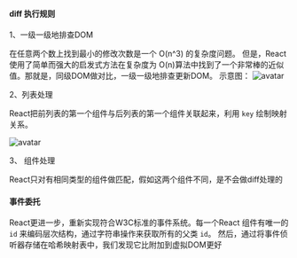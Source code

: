 

#### diff 执行规则

1、一级一级地排查DOM

在任意两个数上找到最小的修改次数是一个 O(n^3) 的复杂度问题。
但是，React使用了简单而强大的启发式方法在复杂度为 O(n)算法中找到了一个非常棒的近似值。那就是，同级DOM做对比，一级一级地排查更新DOM。
示意图：
![avatar](https://calendar.perfplanet.com/wp-content/uploads/2013/12/vjeux/1.png)

2、列表处理

React把前列表的第一个组件与后列表的第一个组件关联起来，利用 `key` 绘制映射关系。

![avatar](https://calendar.perfplanet.com/wp-content/uploads/2013/12/vjeux/2.png)

3、 组件处理

React只对有相同类型的组件做匹配，假如这两个组件不同，是不会做diff处理的

#### 事件委托

React更进一步，重新实现符合W3C标准的事件系统。每一个React 组件有唯一的 `id` 来编码层次结构，通过字符串操作来获取所有的父类  `id`。
然后，通过将事件侦听器存储在哈希映射表中，我们发现它比附加到虚拟DOM更好
